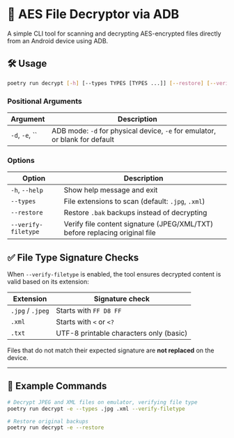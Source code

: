 # 🔐 AES File Decryptor via ADB

A simple CLI tool for scanning and decrypting AES-encrypted files directly from an Android device using ADB.

## 🛠 Usage

```bash
poetry run decrypt [-h] [--types TYPES [TYPES ...]] [--restore] [--verify-filetype] [{-d,-e,}]
```

### Positional Arguments
| Argument     | Description                                |
|--------------|--------------------------------------------|
| `-d`, `-e`, `` | ADB mode: `-d` for physical device, `-e` for emulator, or blank for default |

### Options
| Option              | Description                                                                 |
|---------------------|-----------------------------------------------------------------------------|
| `-h`, `--help`       | Show help message and exit                                                  |
| `--types`            | File extensions to scan (default: `.jpg`, `.xml`)                          |
| `--restore`          | Restore `.bak` backups instead of decrypting                               |
| `--verify-filetype`  | Verify file content signature (JPEG/XML/TXT) before replacing original file |


## ✅ File Type Signature Checks

When `--verify-filetype` is enabled, the tool ensures decrypted content is valid based on its extension:

| Extension | Signature check                   |
|-----------|------------------------------------|
| `.jpg` / `.jpeg` | Starts with `FF D8 FF`                    |
| `.xml`    | Starts with `<` or `<?`                      |
| `.txt`    | UTF-8 printable characters only (basic)     |

Files that do not match their expected signature are **not replaced** on the device.

---

## 🧪 Example Commands

```bash
# Decrypt JPEG and XML files on emulator, verifying file type
poetry run decrypt -e --types .jpg .xml --verify-filetype

# Restore original backups
poetry run decrypt -e --restore
```